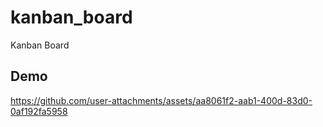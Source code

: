  # kanban_board
Kanban Board

## Demo 
https://github.com/user-attachments/assets/aa8061f2-aab1-400d-83d0-0af192fa5958

